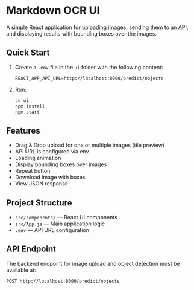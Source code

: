 # Markdown OCR UI

A simple React application for uploading images, sending them to an API, and displaying results with bounding boxes over the images.

## Quick Start

1. Create a `.env` file in the `ui` folder with the following content:
   ```
   REACT_APP_API_URL=http://localhost:8000/predict/objects
   ```
2. Run:
   ```bash
   cd ui
   npm install
   npm start
   ```

## Features
- Drag & Drop upload for one or multiple images (tile preview)
- API URL is configured via env
- Loading animation
- Display bounding boxes over images
- Repeat button
- Download image with boxes
- View JSON response

## Project Structure
- `src/components/` — React UI components
- `src/App.js` — Main application logic
- `.env` — API URL configuration

## API Endpoint
The backend endpoint for image upload and object detection must be available at:
```
POST http://localhost:8000/predict/objects
```
